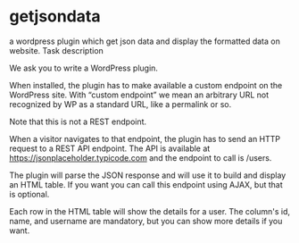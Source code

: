 # getjsondata
a wordpress plugin which get json data and display the formatted data on website.
Task description 

We ask you to write a WordPress plugin. 

When installed, the plugin has to make available a custom endpoint on the WordPress site. With “custom endpoint” we mean an arbitrary URL not recognized by WP as a standard URL, like a permalink or so. 

Note that this is not a REST endpoint. 

When a visitor navigates to that endpoint, the plugin has to send an HTTP request to a REST API endpoint. The API is available at https://jsonplaceholder.typicode.com and the endpoint to call is /users. 

The plugin will parse the JSON response and will use it to build and display an HTML table. 
If you want you can call this endpoint using AJAX, but that is optional. 

Each row in the HTML table will show the details for a user. The column's id, name, and username are mandatory, but you can show more details if you want. 

